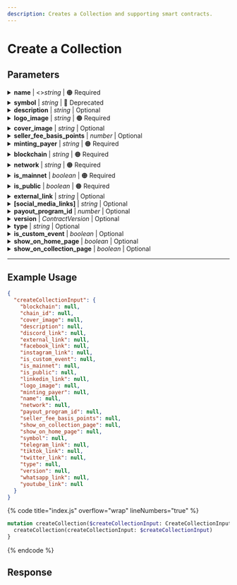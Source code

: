 ```yaml
---
description: Creates a Collection and supporting smart contracts.
---
```


# Create a Collection

## Parameters

<details>
<summary><strong>name</strong>    |    <><em>string</em></span>    |    <span data-gb-custom-inline data-tag="emoji" data-code="1f7e0">🟠</span> Required</summary>

**The name of the collection.**

Example: `My first Collection`

</details>

<details>
<summary><strong>symbol</strong>    |    <em>string</em>    |    <span data-gb-custom-inline data-tag="emoji" data-code="1f534">🔴</span> Deprecated</summary>

**A short symbol or abbreviation for the collection.**

Example: `MFC`

</details>

<details>
<summary><strong>description</strong>    |    <em>string</em>    |    Optional</summary>

**A brief description of the collection.**

Example: `A unique collection of digital artworks.`

</details>

<details>
<summary><strong>logo_image</strong>    |    <em>string</em>    |    <span data-gb-custom-inline data-tag="emoji" data-code="1f7e0">🟠</span> Required</summary>

**URL or path to the logo image for the collection.**

Example: `https://example.com/logo.png`

</details>

<details>
<summary><strong>cover_image</strong>    |    <em>string</em>    |    Optional</summary>

**URL or path to the cover image for the collection.**

Example: `https://example.com/cover.jpg`

</details>

<details>
<summary><strong>seller_fee_basis_points</strong>    |    <em>number</em>    |    Optional</summary>

**The seller fee in basis points.**

Example: `250` (representing 2.5%)

</details>

<details>
<summary><strong>minting_payer</strong>    |    <em>string</em>    |    <span data-gb-custom-inline data-tag="emoji" data-code="1f7e0">🟠</span> Required</summary>

**Wallet address responsible for paying minting fees.**

Example: `0x123abc...`

</details>

<details>
<summary><strong>blockchain</strong>    |    <em>string</em>    |    <span data-gb-custom-inline data-tag="emoji" data-code="1f7e0">🟠</span> Required</summary>

**The blockchain on which the collection is based, restricted to 'ethereum' or 'polygon'.**

Example: `ethereum`

</details>

<details>
<summary><strong>network</strong>    |    <em>string</em>    |    <span data-gb-custom-inline data-tag="emoji" data-code="1f7e0">🟠</span> Required</summary>

**The network name.**

Example: `mainnet`

</details>

<details>
<summary><strong>is_mainnet</strong>    |    <em>boolean</em>    |    <span data-gb-custom-inline data-tag="emoji" data-code="1f7e0">🟠</span> Required</summary>

**Flag to indicate if the collection is on the main network.**

Example: `true`

</details>

<details>
<summary><strong>is_public</strong>    |    <em>boolean</em>    |    <span data-gb-custom-inline data-tag="emoji" data-code="1f7e0">🟠</span> Required</summary>

**Flag to indicate if the collection is public.**

Example: `true`

</details>

<details>
<summary><strong>external_link</strong>    |    <em>string</em>    |    Optional</summary>

**External link to the collection website or page.**

Example: `https://example.com/collection`

</details>

<details>
<summary><strong>[social_media_links]</strong>    |    <em>string</em>    |    Optional</summary>

**Links to various social media profiles associated with the collection (Telegram, Discord, TikTok, WhatsApp, Facebook, Instagram, Twitter, YouTube, LinkedIn).**

Example:
- Telegram: `https://t.me/example`
- Discord: `https://discord.gg/example`
- TikTok: `https://www.tiktok.com/@example`
- WhatsApp: `https://wa.me/1234567890`
- Facebook: `https://www.facebook.com/example`
- Instagram: `https://www.instagram.com/example`
- Twitter: `https://twitter.com/example`
- YouTube: `https://www.youtube.com/c/example`
- LinkedIn: `https://www.linkedin.com/company/example`

</details>

<details>
<summary><strong>payout_program_id</strong>    |    <em>number</em>    |    Optional</summary>

**ID for the payout program associated with the collection.**

Example: `101`

</details>

<details>
<summary><strong>version</strong>    |    <em>ContractVersion</em>    |    Optional</summary>

**The version of the contract used for the collection.**

Example: `v1.0.0`

</details>

<details>
<summary><strong>type</strong>    |    <em>string</em>    |    Optional</summary>

**The type or category of the collection.**

Example: `art`

</details>

<details>
<summary><strong>is_custom_event</strong>    |    <em>boolean</em>    |    Optional</summary>

**Flag to indicate if the collection uses custom events.**

Example: `false`

</details>

<details>
<summary><strong>show_on_home_page</strong>    |    <em>boolean</em>    |    Optional</summary>

**Flag to indicate if the collection should be displayed on the home page.**

Example: `true`

</details>

<details>
<summary><strong>show_on_collection_page</strong>    |    <em>boolean</em>    |    Optional</summary>

**Flag to indicate if the collection should be displayed on the collection page.**

Example: `true`

</details>

***

## Example Usage

```json
{
  "createCollectionInput": {
    "blockchain": null,
    "chain_id": null,
    "cover_image": null,
    "description": null,
    "discord_link": null,
    "external_link": null,
    "facebook_link": null,
    "instagram_link": null,
    "is_custom_event": null,
    "is_mainnet": null,
    "is_public": null,
    "linkedin_link": null,
    "logo_image": null,
    "minting_payer": null,
    "name": null,
    "network": null,
    "payout_program_id": null,
    "seller_fee_basis_points": null,
    "show_on_collection_page": null,
    "show_on_home_page": null,
    "symbol": null,
    "telegram_link": null,
    "tiktok_link": null,
    "twitter_link": null,
    "type": null,
    "version": null,
    "whatsapp_link": null,
    "youtube_link": null
  }
}
```

{% code title="index.js" overflow="wrap" lineNumbers="true" %}

```graphql
mutation createCollection($createCollectionInput: CreateCollectionInput) {
  createCollection(createCollectionInput: $createCollectionInput)
}
```

{% endcode %}

## Response
